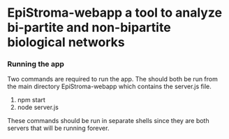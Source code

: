 # EpiStroma-webapp a tool to analyze bi-partite and non-bipartite biological networks

### Running the app

Two commands are required to run the app. The should both be run from the main directory EpiStroma-webapp which contains the server.js file.

1. npm start
2. node server.js

These commands should be run in separate shells since they are both servers that will be running forever.